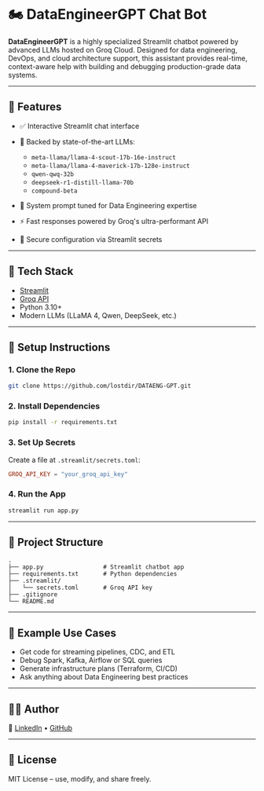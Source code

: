 # 🏍️ DataEngineerGPT Chat Bot

**DataEngineerGPT** is a highly specialized Streamlit chatbot powered by advanced LLMs hosted on Groq Cloud. Designed for data engineering, DevOps, and cloud architecture support, this assistant provides real-time, context-aware help with building and debugging production-grade data systems.

---

## 🚀 Features

* ✅ Interactive Streamlit chat interface
* 🤖 Backed by state-of-the-art LLMs:

  * `meta-llama/llama-4-scout-17b-16e-instruct`
  * `meta-llama/llama-4-maverick-17b-128e-instruct`
  * `qwen-qwq-32b`
  * `deepseek-r1-distill-llama-70b`
  * `compound-beta`
* 🧠 System prompt tuned for Data Engineering expertise
* ⚡ Fast responses powered by Groq's ultra-performant API
* 🔐 Secure configuration via Streamlit secrets

---

## 🧰 Tech Stack

* [Streamlit](https://streamlit.io/)
* [Groq API](https://console.groq.com/)
* Python 3.10+
* Modern LLMs (LLaMA 4, Qwen, DeepSeek, etc.)

---

## 🔧 Setup Instructions

### 1. Clone the Repo

```bash
git clone https://github.com/lostdir/DATAENG-GPT.git
```

### 2. Install Dependencies

```bash
pip install -r requirements.txt
```

### 3. Set Up Secrets

Create a file at `.streamlit/secrets.toml`:

```toml
GROQ_API_KEY = "your_groq_api_key"
```

### 4. Run the App

```bash
streamlit run app.py
```

---

## 📁 Project Structure

```
.
├── app.py                 # Streamlit chatbot app
├── requirements.txt       # Python dependencies
├── .streamlit/
│   └── secrets.toml       # Groq API key
├── .gitignore
└── README.md
```

---

## 📌 Example Use Cases

* Get code for streaming pipelines, CDC, and ETL
* Debug Spark, Kafka, Airflow or SQL queries
* Generate infrastructure plans (Terraform, CI/CD)
* Ask anything about Data Engineering best practices

---

## 👨‍💼 Author

🔗 [LinkedIn](https://linkedin.com/in/harshal192) • [GitHub](https://github.com/lostdir)

---

## 📝 License

MIT License – use, modify, and share freely.
